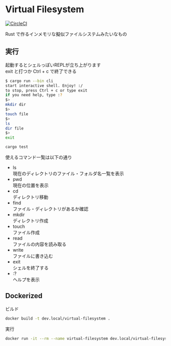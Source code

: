 Virtual Filesystem
=====

[![CircleCI](https://circleci.com/gh/Aofusa/virtual-filesystem.svg?style=svg)](https://circleci.com/gh/Aofusa/virtual-filesystem)


Rust で作るインメモリな擬似ファイルシステムみたいなもの  


実行
-----

起動するとシェルっぽいREPLが立ち上がります  
exit と打つか Ctrl + c で終了できる  

```sh
$ cargo run --bin cli
start interactive shell. Enjoy! :/
to stop, press Ctrl + c or type exit
if you need help, type :?
$> 
mkdir dir
$> 
touch file
$> 
ls
dir	file
$> 
exit
```

```sh
cargo test
```

使えるコマンド一覧は以下の通り  

- ls  
  現在のディレクトリのファイル・フォルダ名一覧を表示  
- pwd  
  現在の位置を表示  
- cd  
  ディレクトリ移動  
- find  
  ファイル・ディレクトリがあるか確認  
- mkdir  
  ディレクトリ作成  
- touch  
  ファイル作成  
- read  
  ファイルの内容を読み取る  
- write  
  ファイルに書き込む  
- exit  
  シェルを終了する  
- :?  
  ヘルプを表示  


Dockerized
------

ビルド
```sh
docker build -t dev.local/virtual-filesystem .
```

実行
```sh
docker run -it --rm --name virtual-filesystem dev.local/virtual-filesystem
```

